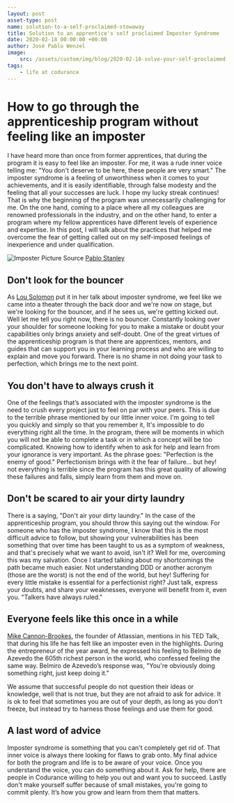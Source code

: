 ```yaml
---
layout: post
asset-type: post
name: solution-to-a-self-proclaimed-stowaway
title: Solution to an apprentice's self proclaimed Imposter Syndrome
date: 2020-02-18 00:00:00 +00:00
author: José Pablo Wenzel
image:
    src: /assets/custom/img/blog/2020-02-18-solve-your-self-proclaimed-stowaway/imposter-landscape.jpg
tags:
    - life at codurance
---
```


# How to go through the apprenticeship program without feeling like an imposter

I have heard more than once from former apprentices, that during the program it is easy to feel like an imposter. For me, it was a rude inner voice telling me: "You don't deserve to be here, these people are very smart." The imposter syndrome is a feeling of unworthiness when it comes to your achievements, and it is easily identifiable, through false modesty and the feeling that all your successes are luck. I hope my lucky streak continues!
That is why the beginning of the program was unnecessarily challenging for me. On the one hand, coming to a place where all my colleagues are renowned professionals in the industry, and on the other hand, to enter a program where my fellow apprentices have different levels of experience and expertise.
In this post, I will talk about the practices that helped me overcome the fear of getting called out on my self-imposed feelings of inexperience and under qualification.

![Imposter Picture]({{site.baseurl}}/assets/custom/img/blog/2020-02-18-solve-your-self-proclaimed-stowaway/imposter.jpg)
Source [Pablo Stanley](https://twitter.com/pablostanley/status/1052652598254129153)

## Don't look for the bouncer

As [Lou Solomon](https://www.youtube.com/watch?v=whyUPLJZljE) put it in her talk about imposter syndrome, we feel like we came into a theater through the back door and we're now on stage, but we're looking for the bouncer, and if he sees us, we're getting kicked out. Well let me tell you right now, there is no bouncer. Constantly looking over your shoulder for someone looking for you to make a mistake or doubt your capabilities only brings anxiety and self-doubt. One of the great virtues of the apprenticeship program is that there are apprentices, mentors, and guides that can support you in your learning process and who are willing to explain and move you forward. There is no shame in not doing your task to perfection, which brings me to the next point.

## You don't have to always crush it

One of the feelings that’s associated with the imposter syndrome is the need to crush every project just to feel on par with your peers. This is due to the terrible phrase mentioned by our little inner voice. I'm going to tell you quickly and simply so that you remember it, It's impossible to do everything right all the time. In the program, there will be moments in which you will not be able to complete a task or in which a concept will be too complicated. Knowing how to identify when to ask for help and learn from your ignorance is very important. As the phrase goes: "Perfection is the enemy of good." Perfectionism brings with it the fear of failure... but hey! not everything is terrible since the program has this great quality of allowing these failures and falls, simply learn from them and move on.

## Don't be scared to air your dirty laundry

There is a saying, "Don't air your dirty laundry." In the case of the apprenticeship program, you should throw this saying out the window. For someone who has the imposter syndrome, I know that this is the most difficult advice to follow, but showing your vulnerabilities has been something that over time has been taught to us as a symptom of weakness, and that's precisely what we want to avoid, isn't it? Well for me, overcoming this was my salvation. Once I started talking about my shortcomings the path became much easier. Not understanding DDD or another acronym (those are the worst) is not the end of the world, but hey! Suffering for every little mistake is essential for a perfectionist right? Just talk, express your doubts, and share your weaknesses, everyone will benefit from it, even you. "Talkers have always ruled."

## Everyone feels like this once in a while

[Mike Cannon-Brookes](https://www.youtube.com/watch?v=ZkwqZfvbdFw), the founder of Atlassian, mentions in his TED Talk, that during his life he has felt like an imposter even in the highlights. During the entrepreneur of the year award, he expressed his feeling to Belmiro de Azevedo the 605th richest person in the world, who confessed feeling the same way. Belmiro de Azevedo’s response was, "You're obviously doing something right, just keep doing it.”

We assume that successful people do not question their ideas or knowledge, well that is not true, but they are not afraid to ask for advice. It is ok to feel that sometimes you are out of your depth, as long as you don't freeze, but instead try to harness those feelings and use them for good.

## A last word of advice

Imposter syndrome is something that you can't completely get rid of. That inner voice is always there looking for flaws to grab onto. My final advice for both the program and life is to be aware of your voice. Once you understand the voice, you can do something about it. Ask for help, there are people in Codurance willing to help you out and want you to succeed. Lastly don't make yourself suffer because of small mistakes, you're going to commit plenty. It’s how you grow and learn from them that matters.
